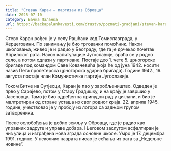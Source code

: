 ```yaml
---
title: "Стеван Каран – партизан из Обровца"
date: 2025-07-10
category: Бачка Паланка
url: https://backapalankavesti.com/drustvo/poznati-gradjani/stevan-karan-partizan-iz-obrovca/
---
```


Стево Каран рођен је у селу Рашћани код Томиславграда, у Херцеговини. По занимању је био трговачки помоћник. Након школовања, живео је и радио у Београду, где га је дочекао почетак Априлског рата. Након капитулације Југославије, враћа се у родно село, а потом одлази у партизане. Постаје део 1. чете 5. црногорске бригаде под командом Саве Ковачевића (која ће од јуна 1942. носити назив Пета пролетерска црногорска ударна бригада). Године 1942., 16. августа постаје члан Комунистичке партије Југославије.

Током Битке на Сутјесци, Каран је пао у заробљеништво. Одведен је прво у Сарајево, потом у Стару Градишку, и на крају је завршио у Јасеновцу. Тамо је био одређен за принудни рад у циглани, и био је малтретиран од стране усташа из свог родног краја. 22. априла 1945. године, учествовао је у пробоју из логора са задњом групом затвореника.

После ослобођења је добио земљу у Обровцу, где је радио као управник задруге и управе добара. Његовом заслугом асфалтиран је низ улица и изграђена нова зграда основне школе. Умро је 17. децембра 1991. године. У неколико наврата писао је сећања из рата за „Недељне новине“.
